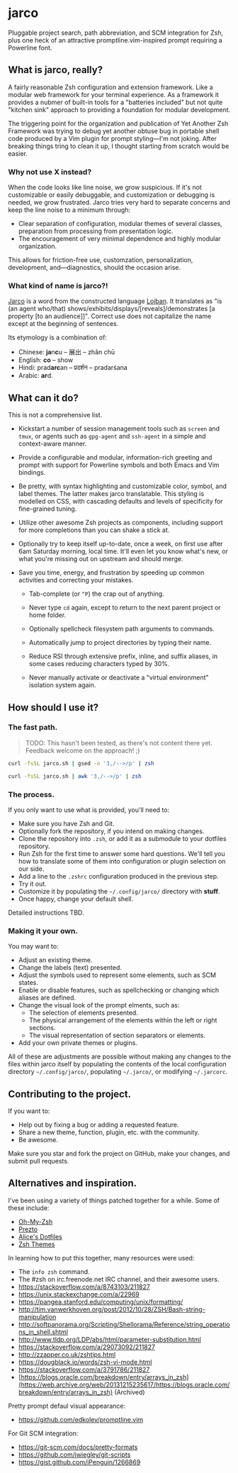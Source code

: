 # jarco

Pluggable project search, path abbreviation, and SCM integration for Zsh, plus one heck of an attractive promptline.vim-inspired prompt requiring a Powerline font.


## What is jarco, really?

A fairly reasonable Zsh configuration and extension framework. Like a modular web framework for your terminal experience. As a framework it provides a nubmer of built-in tools for a "batteries included" but not quite "kitchen sink" approach to providing a foundation for modular development.

The triggering point for the organization and publication of Yet Another Zsh Framework was trying to debug yet another obtuse bug in portable shell code produced by a Vim plugin for prompt styling—I'm not joking. After breaking things tring to clean it up, I thought starting from scratch would be easier.


### Why not use X instead?

When the code looks like line noise, we grow suspicious. If it's not customizable or easily debuggable, and customization or debugging is needed, we grow frustrated. Jarco tries very hard to separate concerns and keep the line noise to a minimum through:

* Clear separation of configuration, modular themes of several classes, preparation from processing from presentation logic.
* The encouragement of very minimal dependence and highly modular organization.

This allows for friction-free use, customzation, personalization, development, and—diagnostics, should the occasion arise.


### What kind of name is jarco?!

[Jarco](http://vlasisku.lojban.org/vlasisku/jarco) is a word from the constructed language [Lojban](http://www.lojban.org/).  It translates as "is (an agent who/that) shows/exhibits/displays/[reveals]/demonstrates [a property [to an audience]]".  Correct use does not capitalize the name except at the beginning of sentences.

Its etymology is a combination of:

* Chinese: **ja**n**c**u – 展出 – zhǎn chū
* English: **co** – show
* Hindi: prad**arc**an – प्रदर्शन – pradarśana
* Arabic: **ar**d.


## What can it do?

This is not a comprehensive list.

* Kickstart a number of session management tools such as `screen` and `tmux`, or agents such as `gpg-agent` and `ssh-agent` in a simple and context-aware manner.

* Provide a configurable and modular, information-rich greeting and prompt with support for Powerline symbols and both Emacs and Vim bindings.

* Be pretty, with syntax highlighting and customizable color, symbol, and label themes. The latter makes jarco translatable. This styling is modelled on CSS, with cascading defaults and levels of specificity for fine-grained tuning.

* Utilize other awesome Zsh projects as components, including support for more completions than you can shake a stick at.

* Optionally try to keep itself up-to-date, once a week, on first use after 6am Saturday morning, local time. It'll even let you know what's new, or what you're missing out on upstream and should merge.

* Save you time, energy, and frustration by speeding up common activities and correcting your mistakes.

  * Tab-complete (or `^P`) the crap out of anything.
  
  * Never type `cd` again, except to return to the next parent project or home folder.
  
  * Optionally spellcheck filesystem path arguments to commands.
  
  * Automatically jump to project directories by typing their name.
  
  * Reduce RSI through extensive prefix, inline, and suffix aliases, in some cases reducing characters typed by 30%.
  
  * Never manually activate or deactivate a "virtual environment" isolation system again.


## How should I use it?

### The fast path.

> TODO: This hasn't been tested, as there's not content there yet. Feedback welcome on the approach! ;)

```zsh
curl -fsSL jarco.sh | gsed -n '3,/-->/p' | zsh
```

```zsh
curl -fsSL jarco.sh | awk '3,/-->/p' | zsh
```


### The process.

If you only want to use what is provided, you'll need to:

* Make sure you have Zsh and Git.
* Optionally fork the repository, if you intend on making changes.
* Clone the repository into `.zsh`, or add it as a submodule to your dotfiles repository.
* Run Zsh for the first time to answer some hard questions. We'll tell you how to translate some of them into configuration or plugin selection on our side.
* Add a line to the `.zshrc` configuration produced in the previous step.
* Try it out.
* Customize it by populating the `~/.config/jarco/` directory with __stuff__.
* Once happy, change your default shell.

Detailed instructions TBD.


### Making it your own.

You may want to:

* Adjust an existing theme.
* Change the labels (text) presented.
* Adjust the symbols used to represent some elements, such as SCM states.
* Enable or disable features, such as spellchecking or changing which aliases are defined.
* Change the visual look of the prompt elments, such as:
	* The selection of elements presented.
	* The physical arrangement of the elements within the left or right sections.
	* The visual representation of section separators or elements.
* Add your own private themes or plugins.

All of these are adjustments are possible without making any changes to the files within jarco itself by populating the contents of the local configuration directory `~/.config/jarco/`, populating `~/.jarco/`, or modifying `~/.jarcorc`.


## Contributing to the project.

If you want to:

* Help out by fixing a bug or adding a requested feature.
* Share a new theme, function, plugin, etc. with the community.
* Be awesome.

Make sure you star and fork the project on GitHub, make your changes, and submit pull requests.


## Alternatives and inspiration.

I've been using a variety of things patched together for a while.  Some of these include:

* [Oh-My-Zsh](https://github.com/robbyrussell/oh-my-zsh)
* [Prezto](https://github.com/sorin-ionescu/prezto)
* [Alice's Dotfiles](https://github.com/amcgregor/dotfiles/tree/dotfiles/.zsh)
* [Zsh Themes](https://zshthem.es/all/)

In learning how to put this together, many resources were used:

* The `info zsh` command.
* The #zsh on irc.freenode.net IRC channel, and their awesome users.
* https://stackoverflow.com/a/8743103/211827
* https://unix.stackexchange.com/a/22969
* https://pangea.stanford.edu/computing/unix/formatting/
* http://tim.vanwerkhoven.org/post/2012/10/28/ZSH/Bash-string-manipulation
* http://softpanorama.org/Scripting/Shellorama/Reference/string_operations_in_shell.shtml
* http://www.tldp.org/LDP/abs/html/parameter-substitution.html
* https://stackoverflow.com/a/29073092/211827
* http://zzapper.co.uk/zshtips.html
* https://dougblack.io/words/zsh-vi-mode.html
* https://stackoverflow.com/a/3791786/211827
* [https://blogs.oracle.com/breakdown/entry/arrays_in_zsh](https://web.archive.org/web/20131215235617/https://blogs.oracle.com/breakdown/entry/arrays_in_zsh) (Archived)

Pretty prompt defaul visual appearance:

* https://github.com/edkolev/promptline.vim

For Git SCM integration:

* https://git-scm.com/docs/pretty-formats
* https://github.com/jwiegley/git-scripts
* https://gist.github.com/iPenguin/1266869
